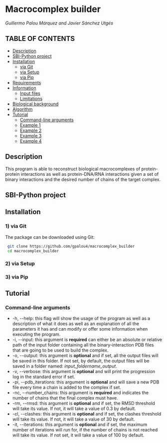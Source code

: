 # Macrocomplex builder
*Guillermo Palou Márquez and Javier Sánchez Utgés*

## **TABLE OF CONTENTS**

<!-- TOC depthFrom:1 depthTo:6 withLinks:1 updateOnSave:1 orderedList:0 -->
- [Description](#description)
- [SBI-Python project](#sbi-python-project)
- [Installation](#installation)
  - [via Git](#1-via-git)
  - [via Setup](#2-via-setup)
  - [via Pip](#3-via-pip)
- [Requirements](#Requirements)
- [Information](#information)
  - [Input files](#input-files)
  - [Limitations](#Limitations)
- [Biological background](#background)
- [Algorithm](#algorithm)
- [Tutorial](#tutorial)
  - [Command-line arguments](#command-line-arguments)
  - [Example 1](#Example-1)
  - [Example 2](#Example-2)
  - [Example 3](#Example-2-with-optimization)
  - [Example 4](#Example-3)
<!-- /TOC -->

## Description
This program is able to reconstruct biological macrocomplexes of protein-protein interactions as well as protein-DNA/RNA interactions given a set of binary interactions and the desired number of chains of the target complex.

## SBI-Python project

## Installation

### **1) via Git**

The package can be downloaded using Git:

 ```bash
  git clone https://github.com/gpalou4/macrocomplex_builder
  cd macrocomplex_builder
 ```

### **2) via Setup**

### **3) via Pip**

## Tutorial

### **Command-line arguments**

  - -h, --help: this flag will show the usage of the program as well as a description of what it does as well as an explanation of all the parameters it has and can modify or offer some information when executing the program.
  - -i, --input: this argument is **required** can either be an absolute or relative path of the input folder containing all the binary-interaction PDB files that are going to be used to build the complex.
  - -o, --output: this argument is **optional** and if set, all the output files will be saved in this folder. If not set, by default, the output files will be saved in a folder named: _input_foldername_output_.
  - -v, --verbose: this argument is **optional** and will print the progression log in the standard error if set.
  - -pi, --pdb_iterations: this argument is **optional** and will save a new PDB file every time a chain is added to the complex if set.
  - -nc, --number_chains: this argument is **required** and indicates the number of chains that the final complex must have.
  - -rm, --rmsd: this argument is **optional** and if set, the RMSD threshold will take its value. If not, it will take a value of 0.3 by default.
  - -cl, --clashes: this argument is **optional** and if set, the clashes threshold will take its value. If not, it will take a value of 30 by default.
  - -it, --iterations: this argument is **optional** and if set, the maximum number of iterations will run for, if the number of chains is not reached will take its value. If not set, it will take a value of 100 by default.

